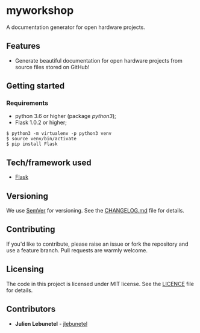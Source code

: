 # myworkshop
A documentation generator for open hardware projects.

## Features
 * Generate beautiful documentation for open hardware projects from source files stored on GitHub!

## Getting started

### Requirements
 * python 3.6 or higher (package _python3_);
 * Flask 1.0.2 or higher;

```
$ python3 -m virtualenv -p python3 venv
$ source venv/bin/activate
$ pip install Flask
```

## Tech/framework used
 * [Flask](http://flask.pocoo.org/)

## Versioning
We use [SemVer](http://semver.org/) for versioning. See the [CHANGELOG.md](CHANGELOG.md) file for details.

## Contributing
If you'd like to contribute, please raise an issue or fork the repository and use a feature branch. Pull requests are warmly welcome.

## Licensing
The code in this project is licensed under MIT license. See the [LICENCE](LICENCE) file for details.

## Contributors
 * **Julien Lebunetel** - [jlebunetel](https://github.com/jlebunetel)
